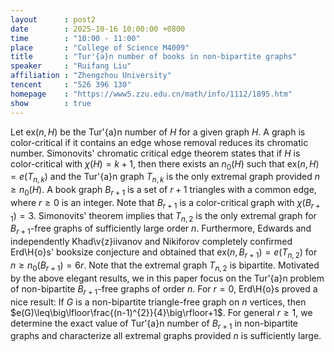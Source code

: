 ```yaml
---
layout      : post2
date        : 2025-10-16 10:00:00 +0800
time        : "10:00 - 11:00"
place       : "College of Science M4009"
title       : "Tur'{a}n number of books in non-bipartite graphs"
speaker     : "Ruifang Liu"
affiliation : "Zhengzhou University"
tencent     : "526 396 130"
homepage    : "https://www5.zzu.edu.cn/math/info/1112/1895.htm"
show        : true
---
```

Let ex$(n, H)$ be the Tur\'{a}n number of $H$ for a given graph $H$. A graph is color-critical if it contains an edge whose removal reduces its chromatic number. Simonovits' chromatic critical edge theorem states that if $H$ is color-critical with $\chi(H)=k+1$, then there exists an $n_0(H)$ such that ex$(n, H)=e(T_{n,k})$ and the Tur\'{a}n graph $T_{n,k}$ is the only extremal graph provided $n\geq n_0(H).$ A book graph $B_{r+1}$ is a set of $r+1$ triangles with a common edge, where $r\geq0$ is an integer. Note that $B_{r+1}$ is a color-critical graph with $\chi(B_{r+1})=3$. Simonovits' theorem implies that $T_{n,2}$ is the only extremal graph for $B_{r+1}$-free graphs of sufficiently large order $n$. Furthermore, Edwards and independently Khad\v{z}iivanov and Nikiforov completely confirmed Erd\H{o}s' booksize conjecture and obtained that ex$(n, B_{r+1})=e(T_{n,2})$ for $n\geq n_0(B_{r+1})=6r$.
Note that the extremal graph $T_{n,2}$ is bipartite. Motivated by the above elegant results, we in this paper focus on the Tur\'{a}n problem of non-bipartite $B_{r+1}$-free graphs of order $n$. For $r = 0,$ Erd\H{o}s proved a nice result: If $G$ is a non-bipartite triangle-free graph on $n$ vertices, then $e(G)\leq\big\lfloor\frac{(n-1)^{2}}{4}\big\rfloor+1$. For general $r\geq1,$ we determine the exact value of Tur\'{a}n number of $B_{r+1}$ in non-bipartite graphs and characterize all extremal graphs provided $n$ is sufficiently large.

